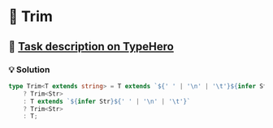 # 📝 Trim

## 🔗 [Task description on TypeHero](https://typehero.dev/challenge/trim)

### 💡 Solution

```typescript
type Trim<T extends string> = T extends `${' ' | '\n' | '\t'}${infer Str}`
	? Trim<Str>
	: T extends `${infer Str}${' ' | '\n' | '\t'}`
	? Trim<Str>
	: T;
```
